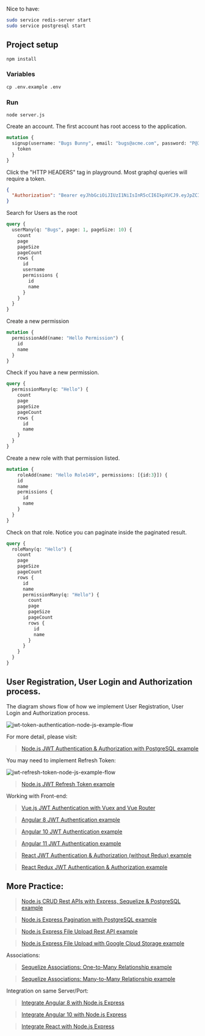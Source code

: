 Nice to have:

```bash
sudo service redis-server start
sudo service postgresql start
```


## Project setup
```
npm install
```

### Variables
```
cp .env.example .env
```

### Run
```
node server.js
```


Create an account. The first account has root access to the application.

``` GRAPHQL
mutation {
  signup(username: "Bugs Bunny", email: "bugs@acme.com", password: "P@33word"){
    token
  }
}
```

Click the "HTTP HEADERS" tag in playground. Most graphql queries will require a token. 

``` JSON
{
  "Authorization": "Bearer eyJhbGciOiJIUzI1NiIsInR5cCI6IkpXVCJ9.eyJpZCI6MSwiaWF0IjoxNjM3MTI1MjE2LCJleHAiOjE2MzcyMTE2MTZ9.1t-oLCDJQzX3doSO-nOtrS1rD9xnyYLnqy9lftG5V8o"
}
```

Search for Users as the root

``` GRAPHQL
query {
  userMany(q: "Bugs", page: 1, pageSize: 10) {
    count
    page
    pageSize
    pageCount
    rows {
      id
      username
      permissions {
        id
        name
      }
    }
  }
}
```

Create a new permission

``` GRAPHQL
mutation {
  permissionAdd(name: "Hello Permission") {
    id
    name
  }
}
```

Check if you have a new permission.

```Graphql
query {
  permissionMany(q: "Hello") {
    count
    page
    pageSize
    pageCount
    rows {
      id
      name
    }
  }
}
```


Create a new role with that permission listed.

``` GRAPHQL
mutation {
	roleAdd(name: "Hello Role149", permissions: [{id:3}]) {
    id
    name
    permissions {
      id
      name
    }
  }
}
```

Check on that role. Notice you can paginate inside the paginated result.

```graphql
query {
  roleMany(q: "Hello") {
    count
    page
    pageSize
    pageCount
    rows {
      id
      name
      permissionMany(q: "Hello") {
        count
        page
        pageSize
        pageCount
        rows {
          id
          name
        }
      }
    }
  }
}
```

## User Registration, User Login and Authorization process.
The diagram shows flow of how we implement User Registration, User Login and Authorization process.

![jwt-token-authentication-node-js-example-flow](docs/jwt-token-authentication-node-js-example-flow.png)

For more detail, please visit:
> [Node.js JWT Authentication & Authorization with PostgreSQL example](https://bezkoder.com/node-js-jwt-authentication-postgresql/)

You may need to implement Refresh Token:

![jwt-refresh-token-node-js-example-flow](docs/jwt-refresh-token-node-js-example-flow.png)

> [Node.js JWT Refresh Token example](https://bezkoder.com/jwt-refresh-token-node-js/)

Working with Front-end:
> [Vue.js JWT Authentication with Vuex and Vue Router](https://bezkoder.com/jwt-vue-vuex-authentication/)

> [Angular 8 JWT Authentication example](https://bezkoder.com/angular-jwt-authentication/)

> [Angular 10 JWT Authentication example](https://bezkoder.com/angular-10-jwt-auth/)

> [Angular 11 JWT Authentication example](https://bezkoder.com/angular-11-jwt-auth/)

> [React JWT Authentication & Authorization (without Redux) example](https://bezkoder.com/react-jwt-auth/)

> [React Redux JWT Authentication & Authorization example](https://bezkoder.com/react-redux-jwt-auth/)

## More Practice:
> [Node.js CRUD Rest APIs with Express, Sequelize & PostgreSQL example](https://bezkoder.com/node-express-sequelize-postgresql/)

> [Node.js Express Pagination with PostgreSQL example](https://bezkoder.com/node-js-pagination-postgresql/)

> [Node.js Express File Upload Rest API example](https://bezkoder.com/node-js-express-file-upload/)

> [Node.js Express File Upload with Google Cloud Storage example](https://bezkoder.com/google-cloud-storage-nodejs-upload-file/)

Associations:
> [Sequelize Associations: One-to-Many Relationship example](https://bezkoder.com/sequelize-associate-one-to-many/)

> [Sequelize Associations: Many-to-Many Relationship example](https://bezkoder.com/sequelize-associate-many-to-many/)

Integration on same Server/Port:
> [Integrate Angular 8 with Node.js Express](https://bezkoder.com/integrate-angular-8-node-js/)

> [Integrate Angular 10 with Node.js Express](https://bezkoder.com/integrate-angular-10-node-js/)

> [Integrate React with Node.js Express](https://bezkoder.com/integrate-react-express-same-server-port/)
